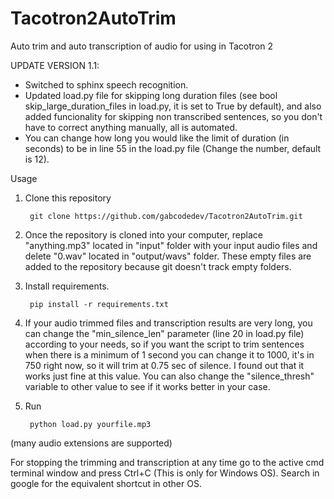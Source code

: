 # Tacotron2AutoTrim
Auto trim and auto transcription of audio for using in Tacotron 2


UPDATE VERSION 1.1:
- Switched to sphinx speech recognition.
- Updated load.py file for skipping long duration files (see bool skip_large_duration_files in load.py, it is set to True by default), and also added funcionality for skipping non transcribed sentences, so you don't have to correct anything manually,         all is automated. 
- You can change how long you would like the limit of duration (in seconds) to be in line 55 in the load.py file (Change the number, default is 12).


Usage
1. Clone this repository

        git clone https://github.com/gabcodedev/Tacotron2AutoTrim.git

2. Once the repository is cloned into your computer, replace "anything.mp3" located in "input" folder with your input audio files and delete "0.wav" located in "output/wavs" folder. 
These empty files are added to the repository because git doesn't track empty folders.

3. Install requirements.
   
        pip install -r requirements.txt


4. If your audio trimmed files and transcription results are very long, you can change the "min_silence_len" parameter (line 20 in load.py file) according to your needs, so if you want the script to trim sentences when there is a minimum of 1 second you can change it to 1000, it's in 750 right now, so it will trim at 0.75 sec of silence. I found out that it works just fine at this value. You can also change the "silence_thresh" variable to other value to see if it works better in your case.

5. Run
   
        python load.py yourfile.mp3  

(many audio extensions are supported)

For stopping the trimming and transcription at any time go to the active cmd terminal window and press Ctrl+C (This is only for Windows OS). Search in google for the equivalent shortcut in other OS.
